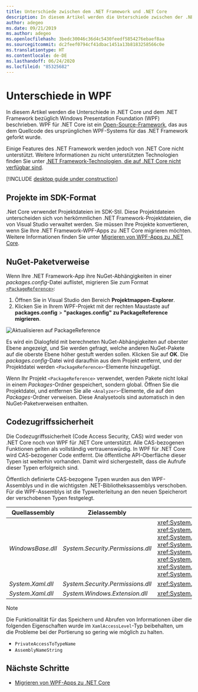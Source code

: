 ```yaml
---
title: Unterschiede zwischen dem .NET Framework und .NET Core
description: In diesem Artikel werden die Unterschiede zwischen der .NET Framework-Implementierung von Windows Presentation Foundation (WPF) und .NET Core WPF beschrieben. Beim Migrieren einer App sollten Sie diese Inkompatibilitäten berücksichtigen.
author: adegeo
ms.date: 09/21/2019
ms.author: adegeo
ms.openlocfilehash: 3bedc30046c36d4c5430feedf5854276ebaef8aa
ms.sourcegitcommit: dc2feef0794cf41dbac1451a13b8183258566c0e
ms.translationtype: HT
ms.contentlocale: de-DE
ms.lasthandoff: 06/24/2020
ms.locfileid: "85325682"
---
```

# <a name="differences-in-wpf"></a>Unterschiede in WPF

In diesem Artikel werden die Unterschiede in .NET Core und dem .NET Framework bezüglich Windows Presentation Foundation (WPF) beschrieben. WPF für .NET Core ist ein [Open-Source-Framework](https://github.com/dotnet/wpf), das aus dem Quellcode des ursprünglichen WPF-Systems für das .NET Framework geforkt wurde.

Einige Features des .NET Framework werden jedoch von .NET Core nicht unterstützt. Weitere Informationen zu nicht unterstützten Technologien finden Sie unter [.NET Framework-Technologien, die auf .NET Core nicht verfügbar sind](../../core/porting/net-framework-tech-unavailable.md).

[!INCLUDE [desktop guide under construction](../../../includes/desktop-guide-preview-note.md)]

## <a name="sdk-style-projects"></a>Projekte im SDK-Format

.Net Core verwendet Projektdateien im SDK-Stil. Diese Projektdateien unterscheiden sich von herkömmlichen .NET Framework-Projektdateien, die von Visual Studio verwaltet werden. Sie müssen Ihre Projekte konvertieren, wenn Sie Ihre .NET Framework-WPF-Apps zu .NET Core migrieren möchten. Weitere Informationen finden Sie unter [Migrieren von WPF-Apps zu .NET Core](convert-project-from-net-framework.md).

## <a name="nuget-package-references"></a>NuGet-Paketverweise

Wenn Ihre .NET Framework-App ihre NuGet-Abhängigkeiten in einer *packages.config*-Datei auflistet, migrieren Sie zum Format [`<PackageReference>`](/nuget/consume-packages/package-references-in-project-files):

1. Öffnen Sie in Visual Studio den Bereich **Projektmappen-Explorer**.
1. Klicken Sie in Ihrem WPF-Projekt mit der rechten Maustaste auf **packages.config** >  **"packages.config" zu PackageReference migrieren**.

![Aktualisieren auf PackageReference](media/differences-from-net-framework/package-reference-migration.png)

Es wird ein Dialogfeld mit berechneten NuGet-Abhängigkeiten auf oberster Ebene angezeigt, und Sie werden gefragt, welche anderen NuGet-Pakete auf die oberste Ebene höher gestuft werden sollen. Klicken Sie auf **OK**. Die *packages.config*-Datei wird daraufhin aus dem Projekt entfernt, und der Projektdatei werden `<PackageReference>`-Elemente hinzugefügt.

Wenn Ihr Projekt `<PackageReference>` verwendet, werden Pakete nicht lokal in einem *Packages*-Ordner gespeichert, sondern global. Öffnen Sie die Projektdatei, und entfernen Sie alle `<Analyzer>`-Elemente, die auf den *Packages*-Ordner verweisen. Diese Analysetools sind automatisch in den NuGet-Paketverweisen enthalten.

## <a name="code-access-security"></a>Codezugriffssicherheit

Die Codezugriffssicherheit (Code Access Security, CAS) wird weder von .NET Core noch von WPF für .NET Core unterstützt. Alle CAS-bezogenen Funktionen gelten als vollständig vertrauenswürdig. In WPF für .NET Core wird CAS-bezogener Code entfernt. Die öffentliche API-Oberfläche dieser Typen ist weiterhin vorhanden. Damit wird sichergestellt, dass die Aufrufe dieser Typen erfolgreich sind.

Öffentlich definierte CAS-bezogene Typen wurden aus den WPF-Assemblys und in die wichtigsten .NET-Bibliotheksassemblys verschoben. Für die WPF-Assemblys ist die Typweiterleitung an den neuen Speicherort der verschobenen Typen festgelegt.

| Quellassembly | Zielassembly | Typ                |
| --------------- | --------------- | ------------------- |
| *WindowsBase.dll* | *System.Security.Permissions.dll* | <xref:System.Security.Permissions.MediaPermission> <br /> <xref:System.Security.Permissions.MediaPermissionAttribute> <br /> <xref:System.Security.Permissions.MediaPermissionAudio> <br /> <xref:System.Security.Permissions.MediaPermissionImage> <br /> <xref:System.Security.Permissions.MediaPermissionVideo> <br /> <xref:System.Security.Permissions.WebBrowserPermission> <br /> <xref:System.Security.Permissions.WebBrowserPermissionAttribute> <br /> <xref:System.Security.Permissions.WebBrowserPermissionLevel> |
| *System.Xaml.dll* | *System.Security.Permissions.dll* | <xref:System.Xaml.Permissions.XamlLoadPermission> |
| *System.Xaml.dll* | *System.Windows.Extension.dll*    | <xref:System.Xaml.Permissions.XamlAccessLevel><br/> |

> [!NOTE]
> Die Funktionalität für das Speichern und Abrufen von Informationen über die folgenden Eigenschaften wurde im `XamlAccessLevel`-Typ beibehalten, um die Probleme bei der Portierung so gering wie möglich zu halten.
>
> - `PrivateAccessToTypeName`
> - `AssemblyNameString`

## <a name="next-steps"></a>Nächste Schritte

- [Migrieren von WPF-Apps zu .NET Core](convert-project-from-net-framework.md)
